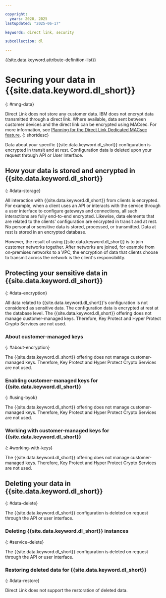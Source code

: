 ```yaml
---

copyright:
  years: 2020, 2025
lastupdated: "2025-06-17"

keywords: direct link, security

subcollection: dl

---
```


{{site.data.keyword.attribute-definition-list}}

# Securing your data in {{site.data.keyword.dl_short}}
{: #mng-data}

Direct Link does not store any customer data. IBM does not encrypt data transmitted through a direct link. Where available, data sent between customer devices and the direct link can be encrypted using MACsec. For more information, see [Planning for the Direct Link Dedicated MACsec feature](/docs/dl?topic=dl-dl-planning-considerations#macsec-feature-dedicated).
{: shortdesc}

Data about your specific {{site.data.keyword.dl_short}} configuration is encrypted in transit and at rest. Configuration data is deleted upon your request through API or User Interface.

## How your data is stored and encrypted in {{site.data.keyword.dl_short}}
{: #data-storage}

All interaction with {{site.data.keyword.dl_short}} from clients is encrypted. For example, when a client uses an API or interacts with the service through a user interface to configure gateways and connections, all such interactions are fully end-to-end encrypted. Likewise, data elements that are related to the clients' configuration are encrypted in transit and at rest. No personal or sensitive data is stored, processed, or transmitted. Data at rest is stored in an encrypted database.

However, the result of using {{site.data.keyword.dl_short}} is to join customer networks together. After networks are joined, for example from on-premises networks to a VPC, the encryption of data that clients choose to transmit across the network is the client's responsibility.

## Protecting your sensitive data in {{site.data.keyword.dl_short}}
{: #data-encryption}

All data related to {{site.data.keyword.dl_short}}'s configuration is not considered as sensitive data. The configuration data is encrypted at rest at the database level. The {{site.data.keyword.dl_short}} offering does not manage customer-managed keys. Therefore, Key Protect and Hyper Protect Crypto Services are not used.

### About customer-managed keys
{: #about-encryption}

The {{site.data.keyword.dl_short}} offering does not manage customer-managed keys. Therefore, Key Protect and Hyper Protect Crypto Services are not used.

### Enabling customer-managed keys for {{site.data.keyword.dl_short}}
{: #using-byok}

The {{site.data.keyword.dl_short}} offering does not manage customer-managed keys. Therefore, Key Protect and Hyper Protect Crypto Services are not used.

### Working with customer-managed keys for {{site.data.keyword.dl_short}}
{: #working-with-keys}

The {{site.data.keyword.dl_short}} offering does not manage customer-managed keys. Therefore, Key Protect and Hyper Protect Crypto Services are not used.

## Deleting your data in {{site.data.keyword.dl_short}}
{: #data-delete}

The {{site.data.keyword.dl_short}} configuration is deleted on request through the API or user interface.

### Deleting {{site.data.keyword.dl_short}} instances
{: #service-delete}

The {{site.data.keyword.dl_short}} configuration is deleted on request through the API or user interface.

### Restoring deleted data for {{site.data.keyword.dl_short}}
{: #data-restore}

Direct Link does not support the restoration of deleted data.
